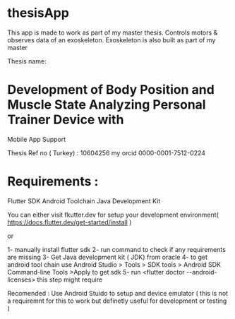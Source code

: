 # thesisApp

This app is made to work as part of my master thesis.
Controls motors & observes data of an exoskeleton.
Exoskeleton is also built as part of my master

Thesis name:
#  Development of Body Position and Muscle State Analyzing Personal Trainer Device with
Mobile App Support

Thesis Ref no ( Turkey) : 10604256
my orcid 0000-0001-7512-0224

# Requirements : 

Flutter SDK
Android Toolchain
Java Development Kit 


You can either visit fkutter.dev for setup your development environment( https://docs.flutter.dev/get-started/install )

or 

1- manually install flutter sdk 
2- run command <flutter doctor>  to check if any requirements are missing 
3- Get Java development kit ( JDK) from oracle
4- to get android tool chain use  Android Studio > Tools > SDK tools > Android SDK Command-line Tools >Apply to get sdk 
5- run <flutter doctor --android-licenses>  this step might require 

Recomended : Use Android Stuido to setup and device emulator (  this is not a requiremnt for this to work but definetly useful for development or testing )
